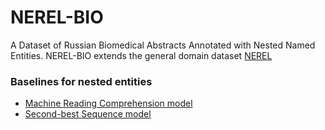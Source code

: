 # NEREL-BIO

A Dataset of Russian Biomedical Abstracts Annotated with Nested Named Entities. NEREL-BIO extends the general domain dataset [NEREL](https://github.com/nerel-ds/NEREL) 

### Baselines for nested entities
 - [Machine Reading Comprehension model](https://github.com/fulstock/mrc_nested_ner_ru)
 - [Second-best Sequence model](https://github.com/fulstock/second-best-learning-and-decoding-rubert)
